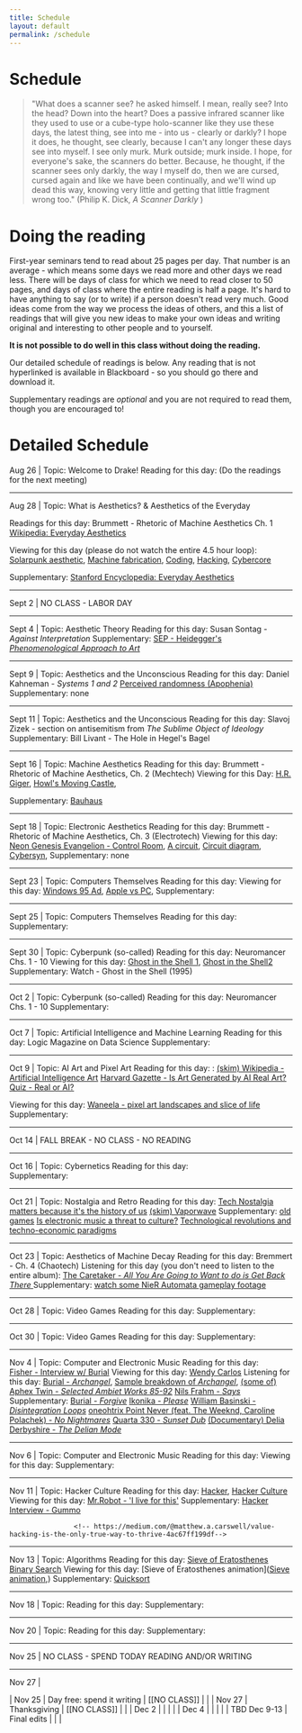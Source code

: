 ```yaml
---
title: Schedule
layout: default
permalink: /schedule
---
```


# Schedule

>"What does a scanner see? he asked himself. I mean, really see? Into the head? Down into the heart? Does a passive infrared scanner like they used to use or a cube-type holo-scanner like they use these days, the latest thing, see into me - into us - clearly or darkly? I hope it does, he thought, see clearly, because I can't any longer these days see into myself. I see only murk. Murk outside; murk inside. I hope, for everyone's sake, the scanners do better. Because, he thought, if the scanner sees only darkly, the way I myself do, then we are cursed, cursed again and like we have been continually, and we'll wind up dead this way, knowing very little and getting that little fragment wrong too." (Philip K. Dick, <i> A Scanner Darkly </i>)

# Doing the reading

First-year seminars tend to read about 25 pages per day. That number is an average - which means some days we read more and other days we read less. There will be days of class for which we need to read closer to 50 pages, and days of class where the entire reading is half a page. It's hard to have anything to say (or to write) if a person doesn't read very much. Good ideas come from the way we process the ideas of others, and this a list of readings that will give you new ideas to make your own ideas and writing original and interesting to other people and to yourself.

<b>It is not possible to do well in this class without doing the reading.</b>

Our detailed schedule of readings is below. Any reading that is not hyperlinked is available in Blackboard - so you should go there and download it.

Supplementary readings are <i>optional</i> and you are not required to read them, though you are encouraged to!

# Detailed Schedule

Aug 26   |
Topic: Welcome to Drake!
Reading for this day: (Do the readings for the next meeting)


____________________________________


Aug 28   |
Topic: What is Aesthetics? & Aesthetics of the Everyday        

Readings for this day: 
                        Brummett - Rhetoric of Machine Aesthetics Ch. 1 
                        [Wikipedia: Everyday Aesthetics](https://en.wikipedia.org/wiki/Everyday_Aesthetics)

Viewing for this day (please do not watch the entire 4.5 hour loop): 
                        [Solarpunk aesthetic](https://www.youtube.com/watch?v=UqJJktxCY9U), [Machine fabrication](https://www.youtube.com/watch?v=s-yne8xTNM0), [Coding](https://www.youtube.com/watch?v=iG6M-vt-4JY), [Hacking](https://www.youtube.com/watch?v=RoVTisgEaFM), [Cybercore](https://aesthetics.fandom.com/wiki/Cybercore)

Supplementary: 
                        [Stanford Encyclopedia: Everyday Aesthetics](https://plato.stanford.edu/entries/aesthetics-of-everyday/)



____________________________________

Sept 2 |
NO CLASS - LABOR DAY

____________________________________

Sept 4    | 
Topic: Aesthetic Theory
Reading for this day: 
                        Susan Sontag - <i>Against Interpretation  </i>
Supplementary: 
                        [SEP - Heidegger's <i>Phenomenological Approach to Art</i>](https://plato.stanford.edu/entries/heidegger-aesthetics/#PheAppArt)  
<!-- 
                        Henri Lefebvre - Excerpt from <i>Critique of Everyday Life</i> -->

____________________________________


Sept 9 | 
Topic: Aesthetics and the Unconscious
Reading for this day: 
                        Daniel Kahneman - <i>Systems 1 and 2</i>
                        [Perceived randomness (Apophenia)](https://stanislav-stankovic.medium.com/perceiving-randomness-cb6ff211c993)
Supplementary: none  

____________________________________

Sept 11 |
Topic: Aesthetics and the Unconscious
Reading for this day: 
                        Slavoj Zizek - section on antisemitism from <i>The Sublime Object of Ideology</i>
Supplementary: 
                        Bill Livant - The Hole in Hegel's Bagel

____________________________________

Sept 16 |
Topic: Machine Aesthetics
Reading for this day: 
                        Brummett - Rhetoric of Machine Aesthetics, Ch. 2 (Mechtech)
Viewing for this Day: 
                        [H.R. Giger](https://www.artnet.com/artists/hans-rudolf-giger/), [Howl's Moving Castle](https://static.wikia.nocookie.net/studio-ghibli/images/e/e6/Howls_Castle.jpg/revision/latest?cb=20181028002157), 

Supplementary: 
                        [Bauhaus](https://www.artsy.net/article/artsy-editorial-bauhaus-shaped-100-years)


<!-- Low level code to high level code is a whole aesthetic gradient that goes between mechtech and electro/chaotech. It's at the levle of high level code that we experience chaotech - decay, confusion, unexpected behaviors. There is regularity at the level of terminal commands to a simple machine. -->

____________________________________

Sept 18 |
Topic: Electronic Aesthetics
Reading for this day: 
                        Brummett - Rhetoric of Machine Aesthetics, Ch. 3 (Electrotech)
Viewing for this day: 
                        [Neon Genesis Evangelion - Control Room](https://external-preview.redd.it/f0-Bgpdoh_0tIEM-Ir-u_dJukFk1akoXf7338qnNL3Y.jpg?auto=webp&s=c905c9878ab3c15c6542f9eb3c3619d5dd4e0a9c), 
                        [A circuit](https://www.youtube.com/watch?v=LN6EuNqxOwE),
                        [Circuit diagram](https://www.visual-paradigm.com/servlet/editor-content/tutorials/how-to-create-circuit-diagram/sites/7/2019/02/circuit-diagram-example.png), 
                        [Cybersyn](https://upload.wikimedia.org/wikipedia/commons/transcoded/2/2a/CyberSyn-Orbital-001.webm/CyberSyn-Orbital-001.webm.720p.vp9.webm), 
Supplementary: none

____________________________________

Sept 23 |
Topic: Computers Themselves 
Reading for this day: 
Viewing for this day: 
                        [Windows 95 Ad](https://www.youtube.com/watch?v=t5G_cYjw0TM), [Apple vs PC](https://www.youtube.com/watch?v=1PwiljBN5-8),
Supplementary:

____________________________________

Sept 25 | 
Topic: Computers Themselves
Reading for this day: 
Supplementary:



____________________________________

Sept 30 | 
Topic: Cyberpunk (so-called)
Reading for this day: 
                        Neuromancer Chs. 1 - 10
Viewing for this day: 
                        [Ghost in the Shell 1](https://images.squarespace-cdn.com/content/v1/54fc8146e4b02a22841f4df7/1607911330497-XMAI541HOOKCW5MUUERG/ghostintheshell.jpg), [Ghost in the Shell2 ]()
Supplementary: 
                        Watch - Ghost in the Shell (1995)
<!-- [Donna Haraway - Cyborg Manifesto](https://warwick.ac.uk/fac/arts/english/currentstudents/undergraduate/modules/fictionnownarrativemediaandtheoryinthe21stcentury/manifestly_haraway_----_a_cyborg_manifesto_science_technology_and_socialist-feminism_in_the_....pdf) -->

____________________________________

Oct 2 |
Topic: Cyberpunk (so-called)
Reading for this day: 
                        Neuromancer Chs. 1 - 10
Supplementary: 

____________________________________

Oct 7 |
Topic: Artificial Intelligence and Machine Learning
Reading for this day: 
                        Logic Magazine on Data Science
Supplementary:

____________________________________

Oct 9 |
Topic: AI Art and Pixel Art
Reading for this day: : 
                        [(skim) Wikipedia - Artificial Intelligence Art](https://en.wikipedia.org/wiki/Artificial_intelligence_art)
                        [Harvard Gazette - Is Art Generated by AI Real Art?](https://news.harvard.edu/gazette/story/2023/08/is-art-generated-by-artificial-intelligence-real-art/)
                        [Quiz - Real or AI?](https://britannicaeducation.com/blog/quiz-real-or-ai/)

Viewing for this day: 
                        [Waneela - pixel art landscapes and slice of life](https://www.instagram.com/waneella/)         
Supplementary: 

____________________________________


Oct 14 | 
FALL BREAK - NO CLASS - NO READING

____________________________________

Oct 16 |
Topic: Cybernetics
Reading for this day:  
Supplementary:

____________________________________

Oct 21 |
Topic: Nostalgia and Retro
Reading for this day: 
                        [Tech Nostalgia matters because it's the history of us](https://archive.is/SMtXn)
                        [(skim) Vaporwave](https://en.wikipedia.org/wiki/Vaporwave)
Supplementary: 
                        [old games](https://archive.org/details/msdos_Neuromancer_1988)
                        [Is electronic music a threat to culture?](https://www.varsity.co.uk/science/11929)
                        [Technological revolutions and techno-economic paradigms](http://technologygovernance.eu/files/main/2009070708552121.pdf)


____________________________________

Oct 23 | 
Topic: Aesthetics of Machine Decay 
Reading for this day: 
                        Bremmert - Ch. 4 (Chaotech) 
                        Listening for this day (you don't need to listen to the entire album): [The Caretaker - <i> All You Are Going to Want to do is Get Back There </i>](https://www.youtube.com/watch?v=adaTEdqR4xI)
Supplementary: 
                        [watch some NieR Automata gameplay footage](https://www.youtube.com/watch?v=KlJ3F6-VEBo) 

<!-- https://lozcliffe.com/the-aesthetics-of-decay-beyond-the-beautiful/ -->
____________________________________

Oct 28 |
Topic: Video Games
Reading for this day: 
Supplementary:  

____________________________________

Oct 30 |
Topic: Video Games 
Reading for this day: 
Supplementary:  

____________________________________

Nov 4 |
Topic: Computer and Electronic Music
Reading for this day:  
                        [Fisher - Interview w/ Burial](https://www.thewire.co.uk/in-writing/interviews/burial_unedited-transcript) 
Viewing for this day: 
                        [Wendy Carlos](https://www.youtube.com/watch?v=UsW2EDGbDqg)
Listening for this day: 
                        [Burial - <i>Archangel</i>](https://www.youtube.com/watch?v=E2qLD9c3Gq4), [Sample breakdown of <i>Archangel</i>](https://www.youtube.com/watch?v=rmOuV0ZvAgU), 
                        [(some of) Aphex Twin - <i>Selected Ambiet Works 85-92</i>](https://www.youtube.com/watch?v=Xw5AiRVqfqk)
                        [Nils Frahm - <i>Says</i>](https://www.youtube.com/watch?v=xLNeZogTsK8)
Supplementary: 
                        [Burial - <i>Forgive</i>](https://www.youtube.com/watch?v=f-Bn8h2TtdU)
                        [Ikonika - <i>Please</i>](https://www.youtube.com/watch?v=6Lzk_tGQB9w)
                        [William Basinski - <i>Disintegration Loops</i>](https://www.youtube.com/watch?v=LGddm-hw-Xc)
                        [oneohtrix Point Never (feat. The Weeknd, Caroline Polachek) - <i>No Nightmares</i>](https://www.youtube.com/watch?v=duDHGNIB8a4)
                        [Quarta 330 - <i>Sunset Dub</i>](https://www.youtube.com/watch?v=KV2RV3iJDWk)
                        [(Documentary) Delia Derbyshire - <i>The Delian Mode</i>](https://www.youtube.com/watch?v=n2dvGQ32q8g)

____________________________________

Nov 6 |
Topic: Computer and Electronic Music
Reading for this day: 
Viewing for this day: 
Supplementary:

____________________________________

Nov 11 |
Topic: Hacker Culture
Reading for this day: 
                        [Hacker](https://en.wikipedia.org/wiki/Hacker), [Hacker Culture](https://en.wikipedia.org/wiki/Hacker_culture)
Viewing for this day: 
                        [Mr.Robot - 'I live for this'](https://www.youtube.com/watch?v=67gYEK4FtzA)
Supplementary: 
                        [Hacker Interview - Gummo](https://www.youtube.com/watch?v=g6igTJXcqvo)
						
						
					<!-- https://medium.com/@matthew.a.carswell/value-hacking-is-the-only-true-way-to-thrive-4ac67ff199df-->

<!-- There is always thrill involved, it's like the vibe of bank heist movies. Risk, reward, sometimes integrity and a sense of social justice. Criminality. -->

____________________________________

Nov 13 |
Topic: Algorithms
Reading for this day: 
                        [Sieve of Eratosthenes](https://en.wikipedia.org/wiki/Sieve_of_Eratosthenes)
                        [Binary Search](https://en.wikipedia.org/wiki/Binary_search_algorithm)
Viewing for this day: 
                        [Sieve of Eratosthenes animation]([Sieve animation](https://www.youtube.com/watch?v=dhfhu9Q5g8U),)
Supplementary: 
                        [Quicksort](https://en.wikipedia.org/wiki/Quicksort)  


____________________________________

Nov 18 |
Topic: 
Reading for this day: 
Supplementary:

____________________________________

Nov 20 |
Topic: 
Reading for this day: 
Supplementary:

____________________________________

Nov 25 |
NO CLASS - SPEND TODAY READING AND/OR WRITING

____________________________________

Nov 27 | 


|   Nov 25   |    Day free: spend it writing   |         [[NO CLASS]]          |                       |
|   Nov 27   |    Thanksgiving     |         [[NO CLASS]]          |                       |
|   Dec 2   |         |                  |                       |
|   Dec 4   |         |                  |                       |
|   TBD Dec 9-13   |  Final edits   |                  |                       |
<!-- Blade runner when?-->

<!--- Units:

Aesthetic theory: 
    What is Aesthetics? 
    Aesthetics of the Everyday https://plato.stanford.edu/entries/aesthetics-of-everyday/#EveAesEveAes ; https://en.wikipedia.org/wiki/Everyday_Aesthetics
    Lefebvre - section on the transformer
    Sontag, “Against Interpretation” (

Aesthetics and ideology: 
    Zizek - section on antisemitism
    Bill Livant

Machine Aesthetics
    Bremmert - Ch2 
    Bremmert - Ch3

Computer Aesthetics
    AI and ML
    Computer Art
    Computer Music
    
    


High tech in high sci fi literature - Dick, Gibson - Scanner Darkly & Neuromancer
https://archive.org/details/msdos_Neuromancer_1988
Ridley Scott - Blade Runner (1982, Director's Cut)
https://www.youtube.com/watch?v=WFv1OcrISK8

Nostalgia: Nostalgia for old games - "demakes" etc, old FPS games


Machine Learning and AI: Logic Magazine on 'Data Science' 

Event??

Science of religion and religion of science?
Record?
Late in semester?

Natalie Bayer It's a Wonderful World? Utopia, Dystopia, and Western Political Dreams
Timothy Knepper Religions of Des Moines
Andrei Migunov Aesthetics of Computing
Dystopia, Religion, Tech

Viewing: Blade Runner (Existentialism, Dystopia, Computing)




>

<!-- Assignments - 

1. a trip to library, talk to librarians 
2. sequenced writing assignments, related to each other
    a. give opportunity to improve on past work
    b. in a way that allows them to deal with more complex thinking 

3. incorporate weekly low-stakes assignments into later large high-stakes assignments

studies on whether students read written feedback???
techniques to get students to read the feedback: iterative homework, credit for incorporating feedback

writing center - for all students - can come in with prompt or with existing writing, any stage. tutors work with writing at any stage, from any discipline. keeps records of attendance. Tutors trained in working with ESL students. 

students need to schedule appointments ahead of time, the appointments fill up. Use class time: get out your computer and schedule your appointment now, in class. 

Starfish used for scheduling. 

-- looking for scientific writing tutors (Evan?? Nicholas??)
    
    
    
    
    -->

<!-- Academic Calendar for 2024-2025
Approved by Faculty Senate in February 2021
Presented to Faculty Senate for Confirmation in January 2023
Spring Break approved by Faculty Senate in December 2023


Fall Term
Classes Begin Aug 26 (Mon)
Labor Day (no classes) Sept 2 (Mon)
Fall Break Oc 14-15 (Mon & Tue)
Midpoint Oct 16 (Wed)
Thanksgiving (no classes) Nov 27-Dec 1 (Wed-Sun)
Day Free for Study Dec 6 (Fri)
Final Evaluation Period Dec 9-13 (Mon-Fri)
Term Ends Dec 13 (Fri)
Class Day count (at least 68) 68 - Excluding Final Eval Period & Day Free for Study
Winter Break (# of weekdays) 15 days -->